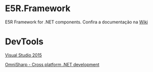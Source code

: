 # E5R.Framework
E5R Framework for .NET components. Confira a documentação na [Wiki](https://github.com/e5r/e5r.framework/wiki)

# DevTools

[Visual Studio 2015](http://www.visualstudio.com/pt-br/downloads/visual-studio-2015-downloads-vs)

[OmniSharp - Cross platform .NET development](http://www.omnisharp.net/)
